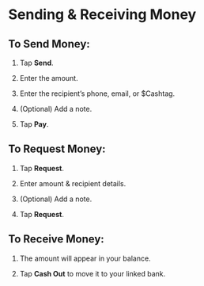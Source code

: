# Sending & Receiving Money

## To Send Money:

1. Tap **Send**.

2. Enter the amount.

3. Enter the recipient’s phone, email, or $Cashtag.

4. (Optional) Add a note.

5. Tap **Pay**.

## To Request Money:

1. Tap **Request**.

2. Enter amount & recipient details.

3. (Optional) Add a note.

4. Tap **Request**.

## To Receive Money:

1. The amount will appear in your balance.

2. Tap **Cash Out** to move it to your linked bank.

